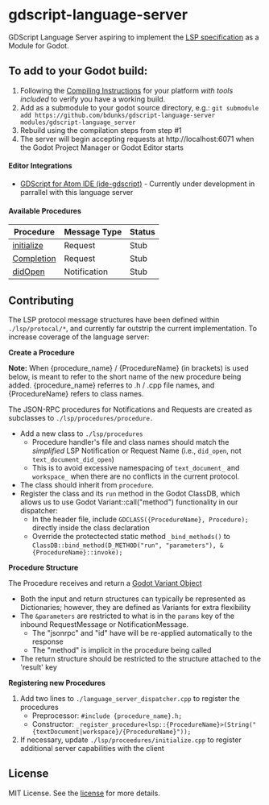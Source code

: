 # gdscript-language-server
GDScript Language Server aspiring to implement the [LSP specification](https://microsoft.github.io/language-server-protocol/) as a Module for Godot.  

## To add to your Godot build:
1. Following the [Compiling Instructions](http://docs.godotengine.org/en/3.0/development/compiling/index.html) for your platform *with tools included* to verify you have a working build.
2. Add as a submodule to your godot source directory, e.g.:  `git submodule add https://github.com/bdunks/gdscript-language-server modules/gdscript-language_server`
3. Rebuild using the compilation steps from step #1
4. The server will begin accepting requests at http://localhost:6071 when the Godot Project Manager or Godot Editor starts

#### Editor Integrations

* [GDScript for Atom IDE (ide-gdscript)](https://github.com/bdunks/ide-gdscript) - Currently under development in parrallel with this language server

#### Available Procedures

| Procedure | Message Type | Status |
|------------|--------------|--------|
| [initialize](https://microsoft.github.io/language-server-protocol/specification#initialize)   | Request | Stub   |
| [Completion](https://microsoft.github.io/language-server-protocol/specification#textDocument_completion) | Request      | Stub   |
| [didOpen](https://microsoft.github.io/language-server-protocol/specification#textDocument_didOpen)   | Notification | Stub   |

## Contributing
The LSP protocol message structures have been defined within `./lsp/protocal/*`, and currently far outstrip the current implementation.  To increase coverage of the language server:

**Create a Procedure**

**Note:** When {procedure_name} / {ProcedureName} (in brackets) is used below, is meant to refer to the short name of the new procedure being added.  {procedure_name} referres to .h / .cpp file names, and {ProcedureName} refers to class names.

The JSON-RPC procedures for Notifications and Requests are created as subclasses to `./lsp/procedures/procedure.`
* Add a new class to `./lsp/procedures`
  *  Procedure handler's file and class names should match the *simplified* LSP Notification or Request Name (i.e., `did_open`, not `text_document_did_open`)  
  *  This is to avoid excessive namespacing of `text_document_` and `workspace_` when there are no conflicts in the current protocol.
* The class should inherit from `procedure`.  
* Register the class and its `run` method in the Godot ClassDB, which allows us to use Godot Variant::call("method") functionality in our dispatcher:
  * In the header file, include `GDCLASS({ProcedureName}, Procedure);` directly inside the class declaration
  * Override the protectected static method `_bind_methods()` to `ClassDB::bind_method(D_METHOD("run", "parameters"), &{ProcedureName}::invoke);`

**Procedure Structure**

The Procedure receives and return a [Godot Variant Object](https://docs.godotengine.org/en/latest/development/cpp/variant_class.html)
* Both the input and return structures can typically be represented as Dictionaries; however, they are defined as Variants for extra flexibility
* The `&parameters` are restricted to what is in the `params` key of the inbound RequestMessage or NotificationMessage.
  * The "jsonrpc" and "id" have will be re-applied automatically to the response
  * The "method" is implicit in the procedure being called
* The return structure should be restricted to the structure attached to the 'result' key

**Registering new Procedures**

1. Add two lines to `./language_server_dispatcher.cpp` to register the procedures
	* Preprocessor: `#include {procedure_name}.h;`
	* Constructor: `_register_procedure<lsp::{ProcedureName}>(String("{textDocument|workspace}/{ProcedureName}"));` 
2. If necessary, update `./lsp/proceedures/initialize.cpp` to register additional server capabilities with the client

## License

MIT License. See the [license](./LICENSE) for more details.
